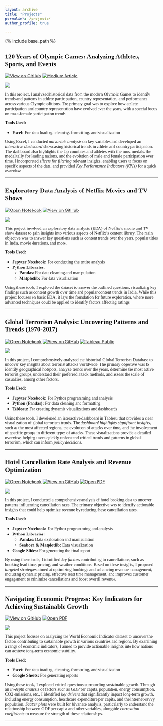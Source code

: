 ```yaml
---
layout: archive
title: "Projects"
permalink: /projects/
author_profile: true

---
```

{% include base_path %}

## <span style = "font-family: Georgia;"> 120 Years of Olympic Games: Analyzing Athletes, Sports, and Events </span>

[![View on GitHub](https://img.shields.io/badge/GitHub-View_on_GitHub-blue?logo=github)](https://github.com/Deepubhatt/Olympic-History-Analysis) [![Medium Article](https://img.shields.io/badge/Medium-View_Article-blue?logo=medium)](https://medium.com/@deepakbhatt17/uncovering-120-years-of-olympic-history-a-data-analysis-project-in-excel-f48ff9bcae51)

<img src = "https://Deepubhatt.github.io/images/Olympics_Analysis_Cover.png">

<span style="font-family: Cambria;"> In this project, I analyzed historical data from the modern Olympic Games to identify trends and patterns in athlete participation, country representation, and performance across various Olympic editions. The primary goal was to explore how athlete participation and country representation have evolved over the years, with a special focus on male-female participation trends. </span>

<span style="font-family: Cambria;"> **Tools Used:** </span>

- <span style="font-family: Cambria;"> **Excel:** For data loading, cleaning, formatting, and visualization </span>

<span style="font-family: Cambria;"> Using Excel, I conducted *univariate analysis* on key variables and developed an *interactive dashboard* showcasing historical trends in athlete and country participation. The dashboard also highlights the top countries and athletes with the most medals, the medal tally for leading nations, and the evolution of male and female participation over time. I incorporated *slicers for filtering* relevant insights, enabling users to focus on specific aspects of the data, and provided *Key Performance Indicators (KPIs)* for a quick overview. </span>

-------

## <span style = "font-family: Georgia;"> Exploratory Data Analysis of Netflix Movies and TV Shows </span>

[![Open Notebook](https://img.shields.io/badge/Jupyter-Open_Notebook-blue?logo=Jupyter)](https://Deepubhatt.github.io/ipynb-html/Netflix_EDA.html) [![View on GitHub](https://img.shields.io/badge/GitHub-View_on_GitHub-blue?logo=github)](https://github.com/Deepubhatt/EDA-on-Netflix-Dataset)

<img src = "https://Deepubhatt.github.io/images/EDA_on_Netflix_Cover.png">

<span style="font-family: Cambria;"> This project involved an exploratory data analysis (EDA) of Netflix’s movie and TV show dataset to gain insights into various aspects of Netflix’s content library. The main objective was to answer key questions such as content trends over the years, popular titles in India, movie durations, and more. </span>

<span style="font-family: Cambria;"> **Tools Used:** </span>

- <span style="font-family: Cambria;"> **Jupyter Notebook:** For conducting the entire analysis </span>
- <span style="font-family: Cambria;"> **Python Libraries:** </span>
  - <span style="font-family: Cambria;"> **Pandas:** For data cleaning and manipulation </span>
  - <span style="font-family: Cambria;"> **Matplotlib:** For data visualization </span>

<span style="font-family: Cambria;"> Using these tools, I explored the dataset to answer the outlined questions, visualizing key findings such as content growth over time and popular content trends in India. While this project focuses on basic EDA, it lays the foundation for future exploration, where more advanced techniques could be applied to identify factors affecting ratings. </span>

-------

## <span style="font-family: Georgia;"> Global Terrorism Analysis: Uncovering Patterns and Trends (1970-2017) </span>

[![Open Notebook](https://img.shields.io/badge/Jupyter-Open_Notebook-blue?logo=Jupyter)](https://Deepubhatt.github.io/ipynb-html/Global_Terrorism_Analysis.html) [![View on GitHub](https://img.shields.io/badge/GitHub-View_on_GitHub-blue?logo=github)](https://github.com/Deepubhatt/Global-Terrorism-Analysis) [![Tableau Public](https://img.shields.io/badge/Tableau-View_Dashboard-blue?logo=tableau)](https://public.tableau.com/app/profile/deepak.bhatt1204/viz/GlobalTerrorismDashboard_16942921343660/GlobalTerrorismOverview)

<img src = "https://Deepubhatt.github.io/images/Global_Terrorism_Analysis_Cover.png">

<span style="font-family: Cambria;"> In this project, I comprehensively analyzed the historical Global Terrorism Database to uncover key insights about terrorist attacks worldwide. The primary objective was to identify geographical hotspots, analyze trends over the years, determine the most active terrorist groups, understand their preferred attack methods, and assess the scale of casualties, among other factors. </span>

<span style="font-family: Cambria;"> **Tools Used:** </span>

- <span style="font-family: Cambria;"> **Jupyter Notebook:** For Python programming and analysis </span>
- <span style="font-family: Cambria;"> **Python (Pandas):** For data cleaning and formatting </span>
- <span style="font-family: Cambria;"> **Tableau:** For creating dynamic visualizations and dashboards </span>

<span style="font-family: Cambria;"> Using these tools, I developed an interactive dashboard in Tableau that provides a clear visualization of global terrorism trends. The *dashboard highlights significant insights*, such as the most affected regions, the evolution of attacks over time, and the involvement of specific groups in different types of attacks. These visualizations provide a detailed overview, helping users quickly understand critical trends and patterns in global terrorism, which can inform *policy decisions*. </span>

-------

## <span style = "font-family: Georgia;"> Hotel Cancellation Rate Analysis and Revenue Optimization </span>

[![Open Notebook](https://img.shields.io/badge/Jupyter-Open_Notebook-blue?logo=Jupyter)](https://Deepubhatt.github.io/ipynb-html/Hotel_Booking_Analysis.html) [![View on GitHub](https://img.shields.io/badge/GitHub-View_on_GitHub-blue?logo=github)](https://github.com/Deepubhatt/Hotel-Cancellation-Rate-Analysis-and-Business-Revenue-Optimization) [![Open PDF](https://img.shields.io/badge/PDF-Read_PDF_Report-blue?logo=adobeacrobatreader&logoColor=%23EC1C24)](https://Deepubhatt.github.io/pdf/Presentation.pdf) 

<img src = "https://Deepubhatt.github.io/images/Hotel_Booking_Cover.png">

<span style="font-family: Cambria;"> In this project, I conducted a comprehensive analysis of hotel booking data to uncover patterns influencing cancellation rates. The primary objective was to identify actionable insights that could help optimize revenue by reducing these cancellation rates. </span>

<span style="font-family: Cambria;"> **Tools Used:** </span>

- <span style="font-family: Cambria;"> **Jupyter Notebook:** For Python programming and analysis </span>
- <span style="font-family: Cambria;"> **Python Libraries:** </span>
  - <span style="font-family: Cambria;"> **Pandas:** Data exploration and manipulation </span>
  - <span style="font-family: Cambria;"> **Seaborn & Matplotlib:** Data visualization </span>
- <span style="font-family: Cambria;"> **Google Slides:** For generating the final report </span>

<span style="font-family: Cambria;"> By using these tools, I identified *key factors* contributing to cancellations, such as booking lead time, pricing, and weather conditions. Based on these insights, I proposed *targeted strategies* aimed at optimizing bookings and enhancing revenue management, including dynamic pricing, effective lead time management, and improved customer engagement to minimize cancellations and boost overall revenue. </span>

-------

## <span style = "font-family: Georgia;"> Navigating Economic Progress: Key Indicators for Achieving Sustainable Growth </span>

[![View on GitHub](https://img.shields.io/badge/GitHub-View_on_GitHub-blue?logo=github)](https://github.com/Deepubhatt/Sustainable-Growth-Strategy-Analysis) [![Open PDF](https://img.shields.io/badge/PDF-Read_PDF_Report-blue?logo=adobeacrobatreader&logoColor=%23EC1C24)](https://Deepubhatt.github.io/pdf/World_Economic_Indicator.pdf)

<img src = "https://Deepubhatt.github.io/images/Sustainable_Growth_Analysis_cover.png">

<span style="font-family: Cambria;"> This project focuses on analyzing the World Economic Indicator dataset to uncover the factors contributing to sustainable growth in various countries and regions. By examining a range of economic indicators, I aimed to provide actionable insights into how nations can achieve long-term economic stability. </span>

<span style="font-family: Cambria;"> **Tools Used:** </span>

- <span style="font-family: Cambria;"> **Excel:** For data loading, cleaning, formatting, and visualization </span>
- <span style="font-family: Cambria;"> **Google Sheets:** For generating reports </span>

<span style="font-family: Cambria;"> Using these tools, I explored critical questions surrounding sustainable growth. Through an *in-depth analysis* of factors such as GDP per capita, population, energy consumption, CO2 emissions, etc., I identified *key drivers* that significantly impact long-term growth, including energy consumption, healthcare expenditure per capita, and the internet-savvy population. *Scatter plots* were built for bivariate analysis, particularly to understand the relationship between GDP per capita and other variables, alongside *correlation coefficients* to measure the strength of these relationships. </span>

-------
